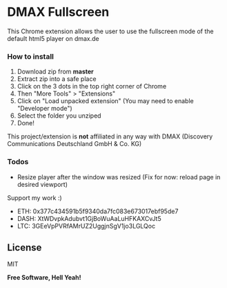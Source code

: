 # DMAX Fullscreen

This Chrome extension allows the user to use the fullscreen mode of the default html5 player on dmax.de

### How to install
  1. Download zip from **master**
  2. Extract zip into a safe place
  3. Click on the 3 dots in the top right corner of Chrome
  4. Then "More Tools" > "Extensions"
  5. Click on "Load unpacked extension" (You may need to enable "Developer mode")
  6. Select the folder you unziped 
  7. Done!


This project/extension is **not** affiliated in any way with DMAX (Discovery Communications Deutschland GmbH & Co. KG)

### Todos
 - Resize player after the window was resized (Fix for now: reload page in desired viewport)

Support my work :)
 - ETH: 0x377c434591b5f9340da7fc083e673017ebf95de7 
 - DASH: XtWDvpkAdubvt1GjBoWuAaLuHFKAXCvJt5 
 - LTC: 3GEeVpPVRfAMrUZ2UggjnSgV1jo3LGLQoc

License
----

MIT

**Free Software, Hell Yeah!**
